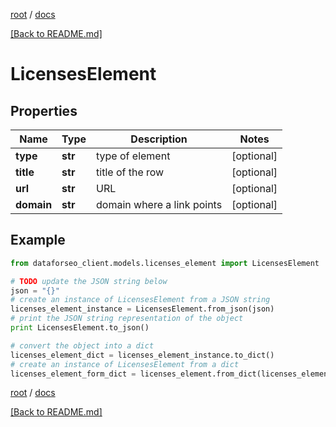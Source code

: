 [root](./../ "root") / [docs](./ "docs")

[[Back to README.md]](./../README.md "[Back to README.md]")

# LicensesElement

## Properties

Name | Type | Description | Notes
------------ | ------------- | ------------- | -------------
**type** | **str** | type of element | [optional]
**title** | **str** | title of the row | [optional]
**url** | **str** | URL | [optional]
**domain** | **str** | domain where a link points | [optional]

## Example

```python
from dataforseo_client.models.licenses_element import LicensesElement

# TODO update the JSON string below
json = "{}"
# create an instance of LicensesElement from a JSON string
licenses_element_instance = LicensesElement.from_json(json)
# print the JSON string representation of the object
print LicensesElement.to_json()

# convert the object into a dict
licenses_element_dict = licenses_element_instance.to_dict()
# create an instance of LicensesElement from a dict
licenses_element_form_dict = licenses_element.from_dict(licenses_element_dict)
```

  

[root](./../ "root") / [docs](./ "docs")

[[Back to README.md]](./../README.md "[Back to README.md]")